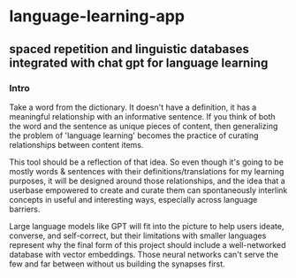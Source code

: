 # language-learning-app

## spaced repetition and linguistic databases integrated with chat gpt for language learning

### Intro
Take a word from the dictionary. It doesn't have a definition, it has a meaningful relationship with an informative sentence. If you think of both the word and the sentence as unique pieces of content, then generalizing the problem of 'language learning' becomes the practice of curating relationships between content items.

This tool should be a reflection of that idea. So even though it's going to be mostly words & sentences with their definitions/translations for my learning purposes, it will be designed around those relationships, and the idea that a userbase empowered to create and curate them can spontaneously interlink concepts in useful and interesting ways, especially across language barriers.

Large language models like GPT will fit into the picture to help users ideate, converse, and self-correct, but their limitations with smaller languages represent why the final form of this project should include a well-networked database with vector embeddings. Those neural networks can't serve the few and far between without us building the synapses first.